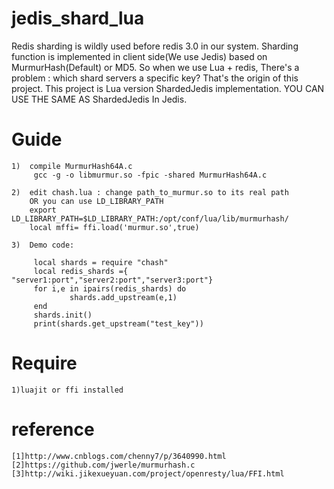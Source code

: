 # jedis_shard_lua
Redis sharding is wildly used before redis 3.0 in our system.
Sharding function is implemented in client side(We use Jedis) based on MurmurHash(Default) or MD5. 
So when we use Lua + redis, There's a problem : which shard servers a specific key? That's the origin of this project.
This project is Lua version ShardedJedis implementation. YOU CAN USE THE SAME AS ShardedJedis In Jedis. 

# Guide
    1)  compile MurmurHash64A.c
         gcc -g -o libmurmur.so -fpic -shared MurmurHash64A.c

    2)  edit chash.lua : change path_to_murmur.so to its real path
        OR you can use LD_LIBRARY_PATH
        export LD_LIBRARY_PATH=$LD_LIBRARY_PATH:/opt/conf/lua/lib/murmurhash/
        local mffi= ffi.load('murmur.so',true)

    3)  Demo code:

         local shards = require "chash"
         local redis_shards ={ "server1:port","server2:port","server3:port"}
         for i,e in ipairs(redis_shards) do
                 shards.add_upstream(e,1)
         end
         shards.init()
         print(shards.get_upstream("test_key"))


# Require
    1)luajit or ffi installed

# reference 
    [1]http://www.cnblogs.com/chenny7/p/3640990.html
    [2]https://github.com/jwerle/murmurhash.c
    [3]http://wiki.jikexueyuan.com/project/openresty/lua/FFI.html